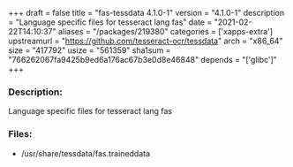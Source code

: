 +++
draft = false
title = "fas-tessdata 4.1.0-1"
version = "4.1.0-1"
description = "Language specific files for tesseract lang fas"
date = "2021-02-22T14:10:37"
aliases = "/packages/219380"
categories = ['xapps-extra']
upstreamurl = "https://github.com/tesseract-ocr/tessdata"
arch = "x86_64"
size = "417792"
usize = "561359"
sha1sum = "766262067fa9425b9ed6a176ac67b3e0d8e46848"
depends = "['glibc']"
+++
### Description: 
Language specific files for tesseract lang fas

### Files: 
* /usr/share/tessdata/fas.traineddata
